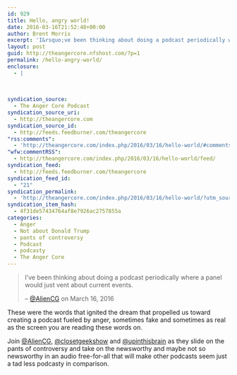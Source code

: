 ```yaml
---
id: 929
title: Hello, angry world!
date: 2016-03-16T21:52:48+00:00
author: Brent Morris
excerpt: 'I&rsquo;ve been thinking about doing a podcast periodically where a panel would just vent about current events. &ndash; @AlienCG on March 16, 2016 These were the&nbsp;words that ignited the dream that propelled us toward creating a podcast fueled by anger, sometimes fake and sometimes as real as the screen you are reading these words on. &hellip; <a href="http://theangercore.com/index.php/2016/03/16/hello-world/">Continue reading<span> "Hello, angry world!"</span></a>'
layout: post
guid: http://theangercore.nfshost.com/?p=1
permalink: /hello-angry-world/
enclosure:
  - |
    
    
    
syndication_source:
  - The Anger Core Podcast
syndication_source_uri:
  - http://theangercore.com
syndication_source_id:
  - http://feeds.feedburner.com/theangercore
"rss:comments":
  - 'http://theangercore.com/index.php/2016/03/16/hello-world/#comments'
"wfw:commentRSS":
  - http://theangercore.com/index.php/2016/03/16/hello-world/feed/
syndication_feed:
  - http://feeds.feedburner.com/theangercore
syndication_feed_id:
  - "21"
syndication_permalink:
  - 'http://theangercore.com/index.php/2016/03/16/hello-world/?utm_source=rss&amp;utm_medium=rss'
syndication_item_hash:
  - 4f31de57434764af8e7926ac2757855a
categories:
  - Anger
  - Not about Donald Trump
  - pants of controversy
  - Podcast
  - podcasty
  - The Anger Core
---
```

> I&#8217;ve been thinking about doing a podcast periodically where a panel would just vent about current events.
> 
> &#8211; [@AlienCG](https://twitter.com/AlienCG?utm_source=rss&utm_medium=rss) on March 16, 2016

These were the words that ignited the dream that propelled us toward creating a podcast fueled by anger, sometimes fake and sometimes as real as the screen you are reading these words on.

Join [@AlienCG](https://twitter.com/AlienCG?utm_source=rss&utm_medium=rss), [@closetgeekshow](https://twitter.com/closetgeekshow?utm_source=rss&utm_medium=rss) and [@upinthisbrain](https://twitter.com/upinthisbrain?utm_source=rss&utm_medium=rss) as they slide on the pants of controversy and take on the newsworthy and maybe not so newsworthy in an audio free-for-all that will make other podcasts seem just a tad less podcasty in comparison.
